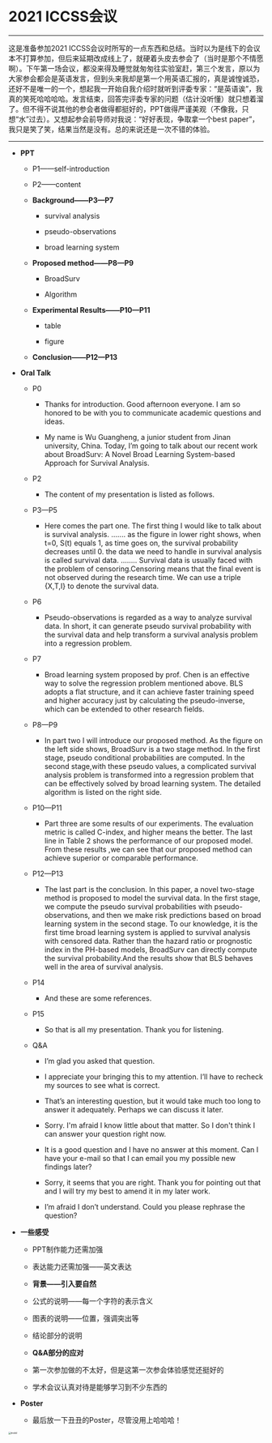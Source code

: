 # 2021 ICCSS会议
***
这是准备参加2021 ICCSS会议时所写的一点东西和总结。当时以为是线下的会议本不打算参加，但后来延期改成线上了，就硬着头皮去参会了（当时是那个不情愿啊）。下午第一场会议，都没来得及睡觉就匆匆往实验室赶，第三个发言，原以为大家参会都会是英语发言，但到头来我却是第一个用英语汇报的，真是诚惶诚恐，还好不是唯一的一个，想起我一开始自我介绍时就听到评委专家：“是英语诶”，我真的笑死哈哈哈哈。发言结束，回答完评委专家的问题（估计没听懂）就只想着溜了。但不得不说其他的参会者做得都挺好的，PPT做得严谨美观（不像我，只想“水”过去）。又想起参会前导师对我说：“好好表现，争取拿一个best paper”，我只是笑了笑，结果当然是没有。总的来说还是一次不错的体验。
***
-  **PPT**

    -  P1——self-introduction

    -  P2——content

    -  **Background——P3—P7**

        -  survival analysis

        -  pseudo-observations

        -  broad learning system

    -  **Proposed method——P8—P9**

        -  BroadSurv

        -  Algorithm

    -  **Experimental Results——P10—P11**

        -  table

        -  figure

    -  **Conclusion——P12—P13**

-  **Oral Talk**

    -  P0

        -  Thanks for introduction. Good afternoon everyone. I am so honored to be with you to communicate academic questions and ideas.
  
        -  My name is Wu Guangheng, a junior student from Jinan university, China. Today, I’m going to talk about our recent work about BroadSurv: A Novel Broad Learning System-based Approach for Survival Analysis.

    -  P2

        -  The content of my presentation is listed as follows.

    -  P3—P5

        -  Here comes the part one. The first thing I would like to talk about is survival analysis. ....... as the figure in lower right shows, when t=0, S(t) equals 1, as time goes on, the survival probability decreases until 0. the data we need to handle in survival analysis is called survival data. ........ Survival data is usually faced with the problem of censoring.Censoring means that the final event is not observed during the research time. We can use a triple {X,T,I} to denote the survival data.

    -  P6

        -  Pseudo-observations is regarded as a way to analyze survival data. In short, it can generate pseudo survival probability with the survival data and help transform a survival analysis problem into a regression problem.

    -  P7

        -  Broad learning system proposed by prof. Chen is an effective way to solve the regression problem mentioned above. BLS adopts a flat structure, and it can achieve faster training speed and higher accuracy just by calculating the pseudo-inverse, which can be extended to other research fields.

    -  P8—P9

        -  In part two I will introduce our proposed method. As the figure on the left side shows, BroadSurv is a two stage method. In the first stage, pseudo conditional probabilities are computed. In the second stage,with these pseudo values, a complicated survival analysis problem is transformed into a regression problem that can be effectively solved by broad learning system. The detailed algorithm is listed on the right side.

    -  P10—P11

        -  Part three are some results of our experiments. The evaluation metric is called C-index, and higher means the better. The last line in Table 2 shows the performance of our proposed model. From these results ,we can see that our proposed method can achieve superior or comparable performance.

    -  P12—P13

        -  The last part is the conclusion. In this paper, a novel two-stage method is proposed to model the survival data. In the first stage, we compute the pseudo survival probabilities with pseudo-observations, and then we make risk predictions based on broad learning system in the second stage. To our knowledge, it is the first time broad learning system is applied to survival analysis with censored data. Rather than the hazard ratio or prognostic index in the PH-based models, BroadSurv can directly compute the survival probability.And the results show that BLS behaves well in the area of survival analysis.

    -  P14

        -  And these are some references.

    - P15

        -  So that is all my presentation. Thank you for listening.

    - Q&A

        -  I’m glad you asked that question.

        -  I appreciate your bringing this to my attention. I’ll have to recheck my sources to see what is correct.

        -  That’s an interesting question, but it would take much too long to answer it adequately. Perhaps we can discuss it later.

        -  Sorry. I'm afraid I know little about that matter. So I don't think I can answer your question right now.

        -  It is a good question and I have no answer at this moment. Can I have your e-mail so that I can email you my possible new findings later?

        -  Sorry, it seems that you are right. Thank you for pointing out that and I will try my best to amend it in my later work.

        -  I’m afraid I don’t understand. Could you please rephrase the question?

-  **一些感受**

    -  PPT制作能力还需加强

    -  表达能力还需加强——英文表达

    -  **背景——引入要自然**

    -  公式的说明——每一个字符的表示含义

    -  图表的说明——位置，强调突出等

    -  结论部分的说明

    -  **Q&A部分的应对**

    -  第一次参加做的不太好，但是这第一次参会体验感觉还挺好的

    -  学术会议认真对待是能够学习到不少东西的

- **Poster**

    - 最后放一下丑丑的Poster，尽管没用上哈哈哈！ <div align="center">
<img src="/assets/Poster.png" alt="model" style="zoom:30%;" />
</div>